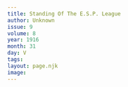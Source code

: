 ```yaml
---
title: Standing Of The E.S.P. League
author: Unknown
issue: 9
volume: 8
year: 1916
month: 31
day: V
tags:
layout: page.njk
image:
---
```

